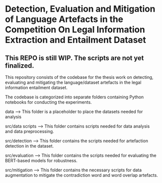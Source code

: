 # Detection, Evaluation and Mitigation of Language Artefacts in the Competition On Legal Information Extraction and Entailment Dataset

## This REPO is still WIP. The scripts are not yet finalized.

This repository consists of the codebase for the thesis work on detecting, evaluating and mitigating the language/dataset artefacts in the legal information entailment dataset.

The codebase is categorized into separate folders containing Python notebooks for conducting the experiments.

data —> This folder is a placeholder to place the datasets needed for analysis

src/data scripts —> This folder contains scripts needed for data analysis and data preprocessing.

src/detection —> This folder contains the scripts needed for artefaction detection in the dataset.

src/evaluation —> This folder contains the scripts needed for evaluating the BERT-based models for robustness.

src/mitigation —> This folder contains the necessary scripts for data augmentation to mitigate the contradiction word and word overlap artefacts.